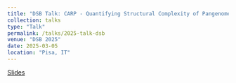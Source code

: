 ```yaml
---
title: "DSB Talk: CARP - Quantifying Structural Complexity of Pangenomes"
collection: talks
type: "Talk"
permalink: /talks/2025-talk-dsb
venue: "DSB 2025"
date: 2025-03-05
location: "Pisa, IT"
---
```


[Slides](https://leobkmer.github.io/files/2025-talk-dsb.pdf)
